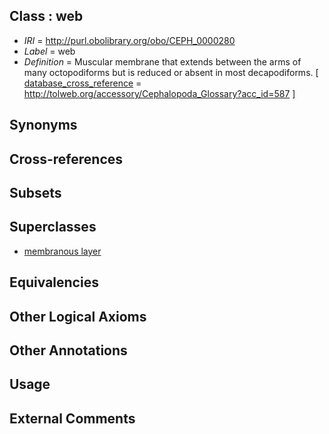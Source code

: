 
## Class : web

 * *IRI* = http://purl.obolibrary.org/obo/CEPH_0000280
 * *Label* = web
 * *Definition* = Muscular membrane that extends between the arms of many octopodiforms but is reduced or absent in most decapodiforms. [ [database_cross_reference](../../ef/oboInOwl#hasDbXref.md) = http://tolweb.org/accessory/Cephalopoda_Glossary?acc_id=587 ]

## Synonyms


## Cross-references


## Subsets


## Superclasses

 * [membranous layer](../../UBERON/58/UBERON_0000158.md)

## Equivalencies


## Other Logical Axioms


## Other Annotations


## Usage


## External Comments


